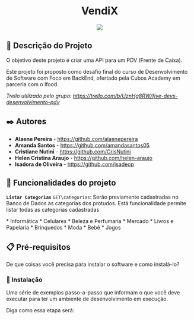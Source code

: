 <h1 align="center"> VendiX </h1>
<p align="center">
<img loading="lazy" src="http://img.shields.io/static/v1?label=STATUS&message=EM%20DESENVOLVIMENTO&color=GREEN&style=for-the-badge"/>
</p>

## 🚀 Descrição do Projeto
O objetivo deste projeto é criar uma API para um PDV (Frente de Caixa). 
<p>Este projeto foi proposto como desafio final do curso de Desenvolvimento de Software com Foco em BackEnd, ofertado pela Cubos Academy em parceria com o Ifood. <p></p>

<i>Trello utilizado pelo grupo: https://trello.com/b/UznHg8RW/five-devs-desenvolvimento-pdv</i>

## ✒️ Autores

* **Alaene Pereira** - https://github.com/alaenepereira
* **Amanda Santos** - https://github.com/amandasantos05
* **Cristiane Nutini** - https://github.com/CrisNutini
* **Helen Cristina Araujo** - https://github.com/helen-araujo
* **Isadora de Oliveira** - https://github.com/isadeop

## :hammer: Funcionalidades do projeto
<strong> `Listar Categorias`</strong> 
`GET\categorias`:
 Serão previamente cadastradas no Banco de Dados as categorias dos protudos. Está funcionalidade permite listar todas as categorias cadastradas
 <p> * Informática  * Celulares  * Beleza e Perfumaria * Mercado * Livros e Papelaria * Brinquedos * Moda * Bebê * Jogos </p>

 
## 📋 Pré-requisitos

De que coisas você precisa para instalar o software e como instalá-lo?

### 🔧 Instalação

Uma série de exemplos passo-a-passo que informam o que você deve executar para ter um ambiente de desenvolvimento em execução.

Diga como essa etapa será:
